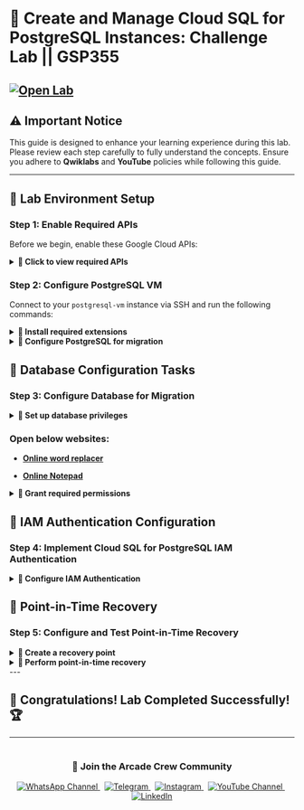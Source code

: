 # 🚀 **Create and Manage Cloud SQL for PostgreSQL Instances: Challenge Lab || GSP355**  
[![Open Lab](https://img.shields.io/badge/Open-Lab-brown?style=for-the-badge&logo=google-cloud&logoColor=blue)](https://www.cloudskillsboost.google/focuses/23465?parent=catalog) 
---

## ⚠️ **Important Notice**  
This guide is designed to enhance your learning experience during this lab. Please review each step carefully to fully understand the concepts. Ensure you adhere to **Qwiklabs** and **YouTube** policies while following this guide.  

---

## 🧪 Lab Environment Setup

### Step 1: Enable Required APIs

Before we begin, enable these Google Cloud APIs:

<details>
<summary><b>📌 Click to view required APIs</b></summary>

1. Navigate to API Library in your GCP Console
2. Search for and enable:
   * [Database Migration API](https://console.cloud.google.com/marketplace/product/google/datamigration.googleapis.com)
   * [Service Networking API](https://console.cloud.google.com/marketplace/product/google/servicenetworking.googleapis.com)

</details>

### Step 2: Configure PostgreSQL VM

Connect to your `postgresql-vm` instance via SSH and run the following commands:

<details>
<summary><b>📌 Install required extensions</b></summary>

```bash
sudo apt install postgresql-13-pglogical
```

</details>

<details>
<summary><b>📌 Configure PostgreSQL for migration</b></summary>

```bash
# Download and apply configuration files
sudo su - postgres -c "gsutil cp gs://cloud-training/gsp918/pg_hba_append.conf ."
sudo su - postgres -c "gsutil cp gs://cloud-training/gsp918/postgresql_append.conf ."
sudo su - postgres -c "cat pg_hba_append.conf >> /etc/postgresql/13/main/pg_hba.conf"
sudo su - postgres -c "cat postgresql_append.conf >> /etc/postgresql/13/main/postgresql.conf"

# Restart PostgreSQL service
sudo systemctl restart postgresql@13-main
```

</details>

## 🔧 Database Configuration Tasks

### Step 3: Configure Database for Migration

<details>
<summary><b>📌 Set up database privileges</b></summary>

```bash
# Switch to postgres user
sudo su - postgres
```
```
# Enter PostgreSQL console
psql
```

PostgreSQL commands:

```
-- Connect to postgres database and enable extensions
\c postgres;
```
```
CREATE EXTENSION pglogical;
```
```
-- Connect to orders database and enable extensions
\c orders;
```
```
CREATE EXTENSION pglogical;
```

</details>

### Open below websites:

- **[Online word replacer](https://codebeautify.org/word-replacer)**

- **[Online Notepad](https://www.rapidtables.com/tools/notepad.html)**

<details>
<summary><b>📌 Grant required permissions</b></summary>

```sql
-- Create migration admin user and configure permissions
CREATE USER migration_admin PASSWORD 'DMS_1s_cool!';
ALTER DATABASE orders OWNER TO migration_admin;
ALTER ROLE migration_admin WITH REPLICATION;


\c orders;


-- Add primary key to inventory items table
SELECT column_name FROM information_schema.columns 
WHERE table_name = 'inventory_items' AND column_name = 'id';
ALTER TABLE inventory_items ADD PRIMARY KEY (id);


-- Grant pglogical schema permissions
GRANT USAGE ON SCHEMA pglogical TO migration_admin;
GRANT ALL ON SCHEMA pglogical TO migration_admin;
GRANT SELECT ON pglogical.tables TO migration_admin;
GRANT SELECT ON pglogical.depend TO migration_admin;
GRANT SELECT ON pglogical.local_node TO migration_admin;
GRANT SELECT ON pglogical.local_sync_status TO migration_admin;
GRANT SELECT ON pglogical.node TO migration_admin;
GRANT SELECT ON pglogical.node_interface TO migration_admin;
GRANT SELECT ON pglogical.queue TO migration_admin;
GRANT SELECT ON pglogical.replication_set TO migration_admin;
GRANT SELECT ON pglogical.replication_set_seq TO migration_admin;
GRANT SELECT ON pglogical.replication_set_table TO migration_admin;
GRANT SELECT ON pglogical.sequence_state TO migration_admin;
GRANT SELECT ON pglogical.subscription TO migration_admin;

-- Grant public schema permissions
GRANT USAGE ON SCHEMA public TO migration_admin;
GRANT ALL ON SCHEMA public TO migration_admin;

-- Grant table-specific permissions
GRANT SELECT ON public.distribution_centers TO migration_admin;
GRANT SELECT ON public.inventory_items TO migration_admin;
GRANT SELECT ON public.order_items TO migration_admin;
GRANT SELECT ON public.products TO migration_admin;
GRANT SELECT ON public.users TO migration_admin;

-- Update table ownerships
ALTER TABLE public.distribution_centers OWNER TO migration_admin;
ALTER TABLE public.inventory_items OWNER TO migration_admin;
ALTER TABLE public.order_items OWNER TO migration_admin;
ALTER TABLE public.products OWNER TO migration_admin;
ALTER TABLE public.users OWNER TO migration_admin;

-- Switch to postgres database and set up permissions there as well
\c postgres;

-- Configure pglogical permissions in postgres database
GRANT USAGE ON SCHEMA pglogical TO migration_admin;
GRANT ALL ON SCHEMA pglogical TO migration_admin;
GRANT SELECT ON pglogical.tables TO migration_admin;
GRANT SELECT ON pglogical.depend TO migration_admin;
GRANT SELECT ON pglogical.local_node TO migration_admin;
GRANT SELECT ON pglogical.local_sync_status TO migration_admin;
GRANT SELECT ON pglogical.node TO migration_admin;
GRANT SELECT ON pglogical.node_interface TO migration_admin;
GRANT SELECT ON pglogical.queue TO migration_admin;
GRANT SELECT ON pglogical.replication_set TO migration_admin;
GRANT SELECT ON pglogical.replication_set_seq TO migration_admin;
GRANT SELECT ON pglogical.replication_set_table TO migration_admin;
GRANT SELECT ON pglogical.sequence_state TO migration_admin;
GRANT SELECT ON pglogical.subscription TO migration_admin;
```

</details>

## 🔐 IAM Authentication Configuration

### Step 4: Implement Cloud SQL for PostgreSQL IAM Authentication

<details>
<summary><b>📌 Configure IAM Authentication</b></summary>

When prompted for a password, enter:
```
supersecret!
```

Connect to the orders database:
```sql
\c orders
```
* When prompted for a password, enter:
```
supersecret!
```

Grant privileges to the specified user (replace placeholders with values from lab instructions):
```sql
GRANT ALL PRIVILEGES ON TABLE [TABLE_NAME] TO "[USER_NAME]";
\q
```

</details>

## 🔄 Point-in-Time Recovery

### Step 5: Configure and Test Point-in-Time Recovery

<details>
<summary><b>📌 Create a recovery point</b></summary>

```bash
# Record the current time
date --rfc-3339=seconds
```

* ⚠️ **Important:** Copy and save this timestamp for later use in recovery

When prompted for a password, enter:
```
supersecret!
```
```
-- Connect to orders database (password: supersecret!)
\c orders
```
```
-- Insert test data to verify recovery later
INSERT INTO distribution_centers VALUES(-80.1918, 25.7617, 'Miami FL', 11);
\q
```

</details>

<details>
<summary><b>📌 Perform point-in-time recovery</b></summary>

```bash
# Login to gcloud
gcloud auth login --quiet

# View project permissions
gcloud projects get-iam-policy $DEVSHELL_PROJECT_ID

# Set your instance ID (replace with the actual instance ID)
export INSTANCE_ID=your_instance_id

# Clone the instance to a specific point in time
gcloud sql instances clone $INSTANCE_ID postgres-orders-pitr --point-in-time 'YOUR_SAVED_TIMESTAMP'
```

</details>
---

## 🎉 **Congratulations! Lab Completed Successfully!** 🏆  

---

<div align="center" style="padding: 5px;">
  <h3>📱 Join the Arcade Crew Community</h3>

  <a href="https://whatsapp.com/channel/0029VbAiEFzAe5VikdanX42e">
    <img src="https://img.shields.io/badge/Join-WhatsApp-25D366?style=for-the-badge&logo=whatsapp&logoColor=white" alt="WhatsApp Channel">
  </a>
  &nbsp;
  <a href="https://t.me/arcadecrewupdates">
    <img src="https://img.shields.io/badge/Join-Telegram-26A5E4?style=for-the-badge&logo=telegram&logoColor=white" alt="Telegram">
  </a>
  &nbsp;
  <a href="https://www.instagram.com/arcade_crew/">
    <img src="https://img.shields.io/badge/Follow-Instagram-E4405F?style=for-the-badge&logo=instagram&logoColor=white" alt="Instagram">
  </a>
  &nbsp;
  <a href="https://www.youtube.com/@arcade_creww?sub_confirmation=1">
    <img src="https://img.shields.io/badge/Subscribe-Arcade%20Crew-FF0000?style=for-the-badge&logo=youtube&logoColor=white" alt="YouTube Channel">
  </a>
  &nbsp;
  <a href="https://www.linkedin.com/in/arcadecrew/">
    <img src="https://img.shields.io/badge/LINKEDIN-Arcade%20Crew-0077B5?style=for-the-badge&logo=linkedin&logoColor=white" alt="LinkedIn">
  </a>
</div>

